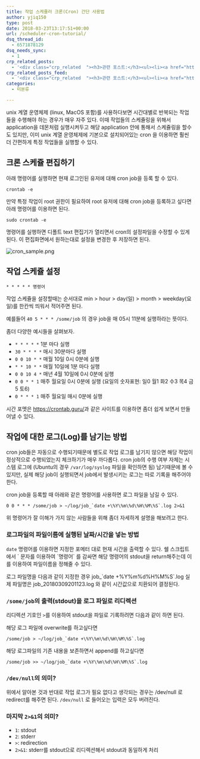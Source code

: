 ```yaml
---
title: 작업 스케쥴러 크론(Cron) 간단 사용법
author: yjiq150
type: post
date: 2018-03-23T13:17:51+00:00
url: /scheduler-cron-tutorial/
dsq_thread_id:
  - 6571878129
dsq_needs_sync:
  - 1
crp_related_posts:
  - '<div class="crp_related  "><h3>관련 포스트:</h3><ul><li><a href="https://www.letmecompile.com/mac-app-recommendation-for-developer/"     class="post-836"><span class="crp_title">개발자를 위한 필수 맥 앱(Mac App) 10선</span></a></li><li><a href="https://www.letmecompile.com/shotcut-linux-server-video-generation/"     class="post-753"><span class="crp_title">Shotcut을 이용하여 리눅스 서버에서 템플릿 기반의 동영상 만들기</span></a></li><li><a href="https://www.letmecompile.com/verify-domain-setting-changes/"     class="post-701"><span class="crp_title">도메인 설정 변경 확인 명령어</span></a></li><li><a href="https://www.letmecompile.com/redis-cluster-sentinel-overview/"     class="post-770"><span class="crp_title">레디스 클러스터, 센티넬 구성 및 동작 방식</span></a></li><li><a href="https://www.letmecompile.com/ubuntu-jvm-segmetation-fault-kernel-update/"     class="post-732"><span class="crp_title">우분투 JVM Segmetation Fault 버그 해결 및 커널 업데이트 방법</span></a></li></ul><div class="crp_clear"></div></div>'
crp_related_posts_feed:
  - '<div class="crp_related  "><h3>관련 포스트:</h3><ul><li><a href="https://www.letmecompile.com/mac-app-recommendation-for-developer/"     class="post-836"><span class="crp_title">개발자를 위한 필수 맥 앱(Mac App) 10선</span></a></li><li><a href="https://www.letmecompile.com/shotcut-linux-server-video-generation/"     class="post-753"><span class="crp_title">Shotcut을 이용하여 리눅스 서버에서 템플릿 기반의 동영상 만들기</span></a></li><li><a href="https://www.letmecompile.com/verify-domain-setting-changes/"     class="post-701"><span class="crp_title">도메인 설정 변경 확인 명령어</span></a></li><li><a href="https://www.letmecompile.com/redis-cluster-sentinel-overview/"     class="post-770"><span class="crp_title">레디스 클러스터, 센티넬 구성 및 동작 방식</span></a></li><li><a href="https://www.letmecompile.com/ubuntu-jvm-segmetation-fault-kernel-update/"     class="post-732"><span class="crp_title">우분투 JVM Segmetation Fault 버그 해결 및 커널 업데이트 방법</span></a></li></ul><div class="crp_clear"></div></div>'
categories:
  - 미분류

---
```

unix 계열 운영체제 (linux, MacOS 포함)를 사용하다보면 시간대별로 반복되는 작업들을 수행해야 하는 경우가 매우 자주 있다. 이때 작업들의 스케쥴링을 위해서 application을 데몬처럼 실행시켜두고 해당 application 안에 통해서 스케쥴링을 할수도 있지만, 이미 unix 계열 운영체제에 기본으로 설치되어있는 cron 을 이용하면 훨씬 더 간편하게 특정 작업들을 실행할 수 있다.

## 크론 스케쥴 편집하기

아래 명령어를 실행하면 현재 로그인된 유저에 대해 cron job을 등록 할 수 있다.

    crontab -e 
    

만약 특정 작업이 root 권한이 필요하여 root 유저에 대해 cron job을 등록하고 싶다면 아래 명령어를 이용하면 된다.

    sudo crontab -e
    

명령어를 실행하면 디폴트 text 편집기가 열리면서 cron의 설정파일을 수정할 수 있게된다. 이 편집화면에서 원하는대로 설정을 변경한 후 저장하면 된다.

![cron_sample.png][1] 

## 작업 스케쥴 설정

    * * * * * 명령어
    

작업 스케쥴을 설정할때는 순서대로 min > hour > day(일) > month > weekday(요일)를 한칸씩 띄워서 적어주면 된다.

예를들어 `40 5 * * * /some/job` 의 경우 job을 매 05시 11분에 실행하라는 뜻이다.

좀더 다양한 예시들을 살펴보자.

  * `* * * * *` 1분 마다 실행
  * `30 * * * *` 매시 30분마다 실행
  * `0 0 10 * *` 매월 10일 0시 0분에 실행
  * `* * 10 * *` 매월 10일에 1분 마다 실행
  * `0 0 10 4 *` 매년 4월 10일에 0시 0분에 실행
  * `0 0 * * 1` 매주 월요일 0시 0분에 실행 (요일의 숫자표현: 일0 월1 화2 수3 목4 금5 토6)
  * `0 * * * 1` 매주 월요일 매시 0분에 실행

시간 포멧은 <https://crontab.guru/>과 같은 사이트를 이용하면 좀더 쉽게 보면서 만들어낼 수 있다.

## 작업에 대한 로그(Log)를 남기는 방법

cron job들은 자동으로 수행되기때문에 별도로 작업 로그를 남기지 않으면 해당 작업이 정상적으로 수행되었는지 체크하기가 매우 까다롭다. cron job의 수행 여부 자체는 시스템 로그에 (Ubuntu의 경우 `/var/log/syslog` 파일을 확인하면 됨) 남기때문에 볼 수 있지만, 실제 해당 job이 실행되면서 job에서 발생시키는 로그는 따로 기록을 해주어야한다.

cron job을 등록할 때 아래와 같은 명령어를 사용하면 로그 파일을 남길 수 있다.

    0 0 * * * /some/job > ~/log/job_`date +\%Y\%m\%d\%H\%M\%S`.log 2>&1
    

위 명령어가 잘 이해가 가지 않는 사람들을 위해 좀더 자세하게 설명을 해보려고 한다.

### 로그파일의 파일이름에 실행된 날짜/시간을 넣는 방법

`date` 명령어를 이용하면 지정한 포메터 대로 현재 시간을 출력할 수 있다. 쉘 스크립트에서 &#96; 문자를 이용하여 &#96;명령어&#96; 를 감싸면 해당 명령어의 stdout을 return해주는데 이를 이용하여 파일이름을 정해줄 수 있다.

로그 파일명을 다음과 같이 지정한 경우 job\_&#96;date +\%Y\%m\%d\%H\%M\%S&#96;.log 실제 파일명은 job\_20180309201123.log 와 같이 시간값으로 치환되어 결정된다.

### `/some/job`의 출력(stdout)을 로그 파일로 리디렉션

리디렉션 기호인 `>`를 이용하여 stdout을 파일로 기록하려면 다음과 같이 하면 된다.

해당 로그 파일에 overwrite를 하고싶다면

    /some/job > ~/log/job_`date +\%Y\%m\%d\%H\%M\%S`.log  
    

해당 로그파일의 기존 내용을 보존하면서 append를 하고싶다면

    /some/job >> ~/log/job_`date +\%Y\%m\%d\%H\%M\%S`.log  
    

### `/dev/null`의 의미?

위에서 알아본 것과 반대로 작업 로그가 필요 없다고 생각되는 경우는 /dev/null 로 redirect를 해주면 된다. `/dev/null` 로 들어오는 입력은 모두 버려진다.

### 마지막 `2>&1`의 의미?

  * `1`: stdout
  * `2`: stderr
  * `>`: redirection
  * `2>&1`: stderr를 stdout으로 리디렉션해서 stdout과 동일하게 처리

 [1]: http://www.letmecompile.com/wp/wp-content/uploads/2018/03/cron_sample.png